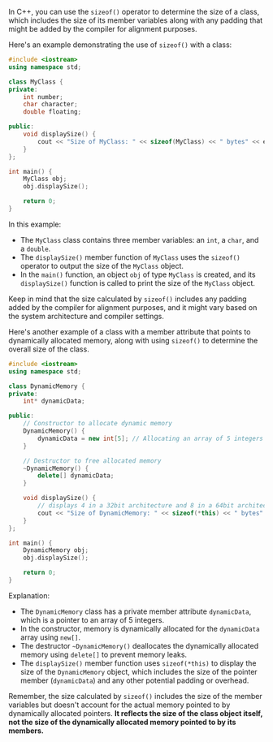 
[//]: # (### Using sizeof with a Class)

In C++, you can use the `sizeof()` operator to determine the size of a class, which includes the size of its member variables along with any padding that might be added by the compiler for alignment purposes.

Here's an example demonstrating the use of `sizeof()` with a class:

```cpp
#include <iostream>
using namespace std;

class MyClass {
private:
    int number;
    char character;
    double floating;

public:
    void displaySize() {
        cout << "Size of MyClass: " << sizeof(MyClass) << " bytes" << endl;
    }
};

int main() {
    MyClass obj;
    obj.displaySize();

    return 0;
}
```

In this example:

- The `MyClass` class contains three member variables: an `int`, a `char`, and a `double`.
- The `displaySize()` member function of `MyClass` uses the `sizeof()` operator to output the size of the `MyClass` object.
- In the `main()` function, an object `obj` of type `MyClass` is created, and its `displaySize()` function is called to print the size of the `MyClass` object.

Keep in mind that the size calculated by `sizeof()` includes any padding added by the compiler for alignment purposes, and it might vary based on the system architecture and compiler settings.

Here's another example of a class with a member attribute that points to dynamically allocated memory, along with using `sizeof()` to determine the overall size of the class.

```cpp
#include <iostream>
using namespace std;

class DynamicMemory {
private:
    int* dynamicData;

public:
    // Constructor to allocate dynamic memory
    DynamicMemory() {
        dynamicData = new int[5]; // Allocating an array of 5 integers
    }

    // Destructor to free allocated memory
    ~DynamicMemory() {
        delete[] dynamicData;
    }

    void displaySize() {
        // displays 4 in a 32bit architecture and 8 in a 64bit architecture
        cout << "Size of DynamicMemory: " << sizeof(*this) << " bytes" << endl;
    }
};

int main() {
    DynamicMemory obj;
    obj.displaySize();

    return 0;
}
```

Explanation:

- The `DynamicMemory` class has a private member attribute `dynamicData`, which is a pointer to an array of 5 integers.
- In the constructor, memory is dynamically allocated for the `dynamicData` array using `new[]`.
- The destructor `~DynamicMemory()` deallocates the dynamically allocated memory using `delete[]` to prevent memory leaks.
- The `displaySize()` member function uses `sizeof(*this)` to display the size of the `DynamicMemory` object, which includes the size of the pointer member (`dynamicData`) and any other potential padding or overhead.

Remember, the size calculated by `sizeof()` includes the size of the member variables but doesn't account for the actual memory pointed to by dynamically allocated pointers. **It reflects the size of the class object itself, not the size of the dynamically allocated memory pointed to by its members.**
